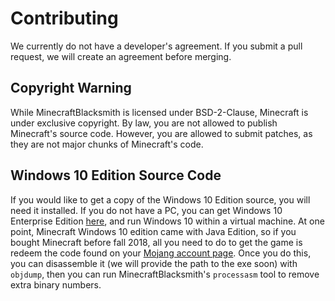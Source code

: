 # Contributing
We currently do not have a developer's agreement. If you submit a pull request, we will create an agreement before merging.

## Copyright Warning
While MinecraftBlacksmith is licensed under BSD-2-Clause, Minecraft is under exclusive copyright. By law, you are not allowed to publish Minecraft's source code. However, you are allowed to submit patches, as they are not major chunks of Minecraft's code.

## Windows 10 Edition Source Code
If you would like to get a copy of the Windows 10 Edition source, you will need it installed. If you do not have a PC, you can get Windows 10 Enterprise Edition [here](https://developer.microsoft.com/en-us/windows/downloads/virtual-machines), and run Windows 10 within a virtual machine. At one point, Minecraft Windows 10 edition came with Java Edition, so if you bought Minecraft before fall 2018, all you need to do to get the game is redeem the code found on your [Mojang account page](https://account.mojang.com/me). Once you do this, you can disassemble it (we will provide the path to the exe soon) with `objdump`, then you can run MinecraftBlacksmith's `processasm` tool to remove extra binary numbers.
